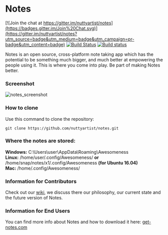 # Notes

[![Join the chat at https://gitter.im/nuttyartist/notes](https://badges.gitter.im/Join%20Chat.svg)](https://gitter.im/nuttyartist/notes?utm_source=badge&utm_medium=badge&utm_campaign=pr-badge&utm_content=badge)
[![Build Status](https://travis-ci.org/nuttyartist/notes.svg?branch=dev)](https://travis-ci.org/nuttyartist/notes)
[![Build status](https://ci.appveyor.com/api/projects/status/rgque4o6x2y0i92i?svg=true)](https://ci.appveyor.com/project/nuttyartist/notes)

Notes is an open source, cross-platform note taking app which has the potential to be something much bigger, and much better at empowering the people using it.
This is where you come into play. Be part of making Notes better.

### Screenshot
![notes_screenshot](https://cloud.githubusercontent.com/assets/16375940/21028061/2658710a-bd9c-11e6-8ecb-44ca41e21aca.png)

### How to clone
Use this command to clone the repository:

```
git clone https://github.com/nuttyartist/notes.git
```

### Where the notes are stored:

**Windows:** C:\Users\user\AppData\Roaming\Awesomeness  
**Linux:** /home/user/.config/Awesomeness/ **or** /home/snap/notes/x1/.config/Awesomeness **(for Ubuntu 16.04)**  
**Mac:** /home/.config/Awesomeness/  

### Information for Contributors

Check out our [wiki](https://github.com/nuttyartist/notes/wiki), we discuss there our philosophy, our current state and the future version of Notes.

### Information for End Users

You can find more info about Notes and how to download it here: <a href="http://get-notes.com" target="_blank">get-notes.com</a>

